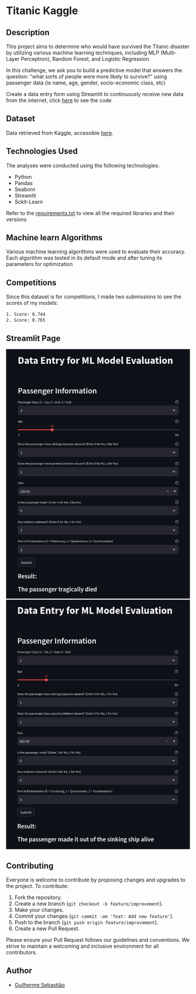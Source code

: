 # Titanic Kaggle

## Description

This project aims to determine who would have survived the Titanic disaster by utilizing various machine learning techniques, including MLP (Multi-Layer Perceptron), Random Forest, and Logistic Regression

In this challenge, we ask you to build a predictive model that answers the question: “what sorts of people were more likely to survive?” using passenger data (ie name, age, gender, socio-economic class, etc)

Create a data entry form using Streamlit to continuously receive new data from the internet, click [here](https://github.com/guievbs/titanic-kaggle/blob/main/src/app/app.py) to see the code

## Dataset

Data retrieved from Kaggle, accessible [here](https://www.kaggle.com/competitions/titanic).


## Technologies Used

The analyses were conducted using the following technologies:

- Python
- Pandas
- Seaborn
- Streamlit
- Sckit-Learn

Refer to the [requirements.txt](https://github.com/guievbs/titanic-kaggle/blob/main/requirements.txt) to view all the required libraries and their versions

## Machine learn Algorithms

Various machine learning algorithms were used to evaluate their accuracy. Each algorithm was tested in its default mode and after tuning its parameters for optimization

## Competitions 

Since this dataset is for competitions, I made two submissions to see the scores of my models:

    1. Score: 0.744
    2. Score: 0.765

## Streamlit Page

![Passager Died](https://github.com/guievbs/titanic-kaggle/blob/main/images/die.png)
![Passager Live](https://github.com/guievbs/titanic-kaggle/blob/main/images/live.png)

## Contributing

Everyone is welcome to contribute by proposing changes and upgrades to the project. To contribute:

1. Fork the repository.
2. Create a new branch (`git checkout -b feature/improvement`).
3. Make your changes.
4. Commit your changes (`git commit -am 'feat: Add new feature'`).
5. Push to the branch (`git push origin feature/improvement`).
6. Create a new Pull Request.

Please ensure your Pull Request follows our guidelines and conventions. We strive to maintain a welcoming and inclusive environment for all contributors.

## Author

- [Guilherme Sebastião](https://www.github.com/guievbs)
